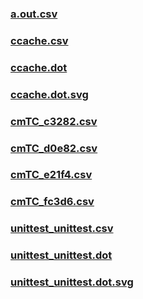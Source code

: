 ### [a.out.csv](a.out.csv)
### [ccache.csv](ccache.csv)
### [ccache.dot](ccache.dot)
### [ccache.dot.svg](ccache.dot.svg)
### [cmTC_c3282.csv](cmTC_c3282.csv)
### [cmTC_d0e82.csv](cmTC_d0e82.csv)
### [cmTC_e21f4.csv](cmTC_e21f4.csv)
### [cmTC_fc3d6.csv](cmTC_fc3d6.csv)
### [unittest_unittest.csv](unittest_unittest.csv)
### [unittest_unittest.dot](unittest_unittest.dot)
### [unittest_unittest.dot.svg](unittest_unittest.dot.svg)
